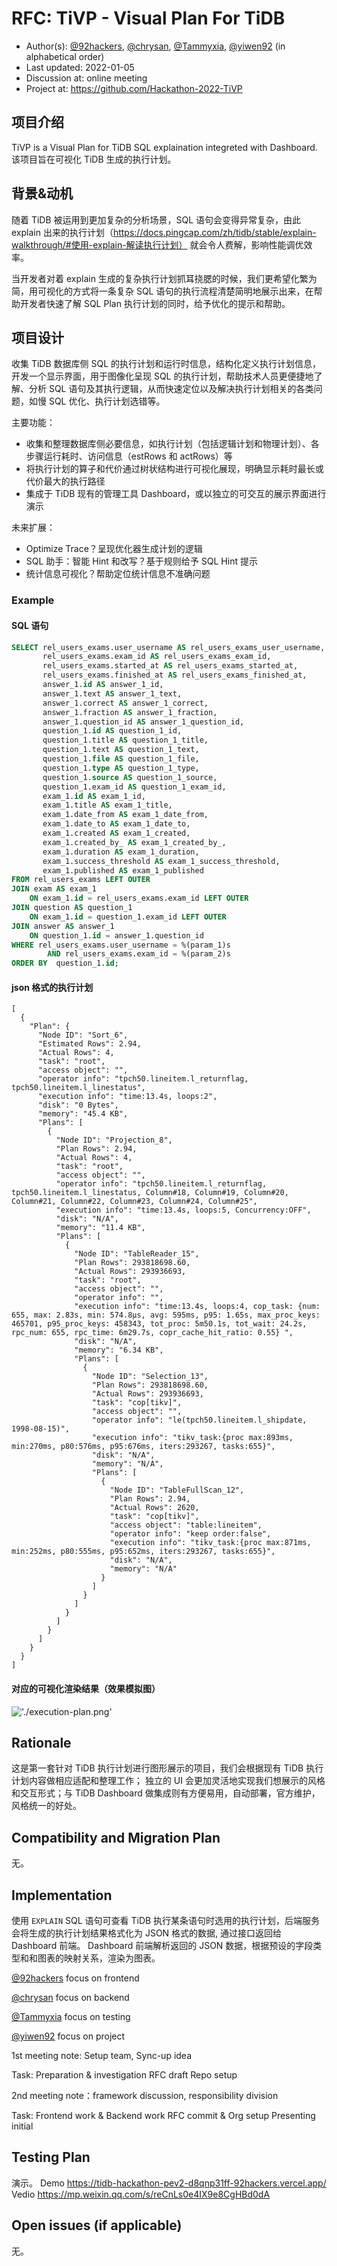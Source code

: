 <!--
This is a template for TiDB's change proposal process, documented [here](./README.md).
-->

# RFC: <!-- Title --> TiVP - Visual Plan For TiDB

- Author(s): [@92hackers](https://github.com/92hackers), [@chrysan](https://github.com/chrysan), [@Tammyxia](https://github.com/Tammyxia), [@yiwen92](https://github.com/yiwen92) (in alphabetical order)
- Last updated: 2022-01-05 <!-- Date -->
- Discussion at: online meeting
- Project at: https://github.com/Hackathon-2022-TiVP

## 项目介绍

<!--
A short summary of the proposal:
- What is the issue that the proposal aims to solve?
- What needs to be done in this proposal?
- What is the impact of this proposal?
-->

TiVP is a Visual Plan for TiDB SQL explaination integreted with Dashboard.
该项目旨在可视化 TiDB 生成的执行计划。

## 背景&动机

<!--
An introduction of the necessary background and the problem being solved by the proposed change:
- The drawback of the current feature and the corresponding use case
- The expected outcome of this proposal.
-->

随着 TiDB 被运用到更加复杂的分析场景，SQL 语句会变得异常复杂，由此 explain 出来的执行计划（https://docs.pingcap.com/zh/tidb/stable/explain-walkthrough/#使用-explain-解读执行计划） 就会令人费解，影响性能调优效率。

当开发者对着 explain 生成的复杂执行计划抓耳挠腮的时候，我们更希望化繁为简，用可视化的方式将一条复杂 SQL 语句的执行流程清楚简明地展示出来，在帮助开发者快速了解 SQL Plan 执行计划的同时，给予优化的提示和帮助。

## 项目设计

<!--
A precise statement of the proposed change:
- The new named concepts and a set of metrics to be collected in this proposal (if applicable)
- The overview of the design.
- How it works?
- What needs to be changed to implement this design?
- What may be positively influenced by the proposed change?
- What may be negatively impacted by the proposed change?
-->

收集 TiDB 数据库侧 SQL 的执行计划和运行时信息，结构化定义执行计划信息，开发一个显示界面，用于图像化呈现 SQL 的执行计划，帮助技术人员更便捷地了解、分析 SQL 语句及其执行逻辑，从而快速定位以及解决执行计划相关的各类问题，如慢 SQL 优化、执行计划选错等。

主要功能：
- 收集和整理数据库侧必要信息，如执行计划（包括逻辑计划和物理计划）、各步骤运行耗时、访问信息（estRows 和 actRows）等
- 将执行计划的算子和代价通过树状结构进行可视化展现，明确显示耗时最长或代价最大的执行路径
- 集成于 TiDB 现有的管理工具 Dashboard，或以独立的可交互的展示界面进行演示

未来扩展：
- Optimize Trace？呈现优化器生成计划的逻辑
- SQL 助手：智能 Hint 和改写？基于规则给予 SQL Hint 提示
- 统计信息可视化？帮助定位统计信息不准确问题

### Example

#### SQL 语句

```sql
SELECT rel_users_exams.user_username AS rel_users_exams_user_username,
       rel_users_exams.exam_id AS rel_users_exams_exam_id,
       rel_users_exams.started_at AS rel_users_exams_started_at,
       rel_users_exams.finished_at AS rel_users_exams_finished_at,
       answer_1.id AS answer_1_id,
       answer_1.text AS answer_1_text,
       answer_1.correct AS answer_1_correct,
       answer_1.fraction AS answer_1_fraction,
       answer_1.question_id AS answer_1_question_id,
       question_1.id AS question_1_id,
       question_1.title AS question_1_title,
       question_1.text AS question_1_text,
       question_1.file AS question_1_file,
       question_1.type AS question_1_type,
       question_1.source AS question_1_source,
       question_1.exam_id AS question_1_exam_id,
       exam_1.id AS exam_1_id,
       exam_1.title AS exam_1_title,
       exam_1.date_from AS exam_1_date_from,
       exam_1.date_to AS exam_1_date_to,
       exam_1.created AS exam_1_created,
       exam_1.created_by_ AS exam_1_created_by_,
       exam_1.duration AS exam_1_duration,
       exam_1.success_threshold AS exam_1_success_threshold,
       exam_1.published AS exam_1_published
FROM rel_users_exams LEFT OUTER
JOIN exam AS exam_1
    ON exam_1.id = rel_users_exams.exam_id LEFT OUTER
JOIN question AS question_1
    ON exam_1.id = question_1.exam_id LEFT OUTER
JOIN answer AS answer_1
    ON question_1.id = answer_1.question_id
WHERE rel_users_exams.user_username = %(param_1)s
        AND rel_users_exams.exam_id = %(param_2)s
ORDER BY  question_1.id;
```
#### json 格式的执行计划

```explain plan
[
  {
    "Plan": {
      "Node ID": "Sort_6",
      "Estimated Rows": 2.94,
      "Actual Rows": 4,
      "task": "root",
      "access object": "",
      "operator info": "tpch50.lineitem.l_returnflag, tpch50.lineitem.l_linestatus",
      "execution info": "time:13.4s, loops:2",
      "disk": "0 Bytes",
      "memory": "45.4 KB",
      "Plans": [
        {
          "Node ID": "Projection_8",
          "Plan Rows": 2.94,
          "Actual Rows": 4,
          "task": "root",
          "access object": "",
          "operator info": "tpch50.lineitem.l_returnflag, tpch50.lineitem.l_linestatus, Column#18, Column#19, Column#20, Column#21, Column#22, Column#23, Column#24, Column#25",
          "execution info": "time:13.4s, loops:5, Concurrency:OFF",
          "disk": "N/A",
          "memory": "11.4 KB",
          "Plans": [
            {
              "Node ID": "TableReader_15",
              "Plan Rows": 293818698.60,
              "Actual Rows": 293936693,
              "task": "root",
              "access object": "",
              "operator info": "",
              "execution info": "time:13.4s, loops:4, cop_task: {num: 655, max: 2.83s, min: 574.8µs, avg: 595ms, p95: 1.65s, max_proc_keys: 465701, p95_proc_keys: 458343, tot_proc: 5m50.1s, tot_wait: 24.2s, rpc_num: 655, rpc_time: 6m29.7s, copr_cache_hit_ratio: 0.55} ",
              "disk": "N/A",
              "memory": "6.34 KB",
              "Plans": [
                {
                  "Node ID": "Selection_13",
                  "Plan Rows": 293818698.60,
                  "Actual Rows": 293936693,
                  "task": "cop[tikv]",
                  "access object": "",
                  "operator info": "le(tpch50.lineitem.l_shipdate, 1998-08-15)",
                  "execution info": "tikv_task:{proc max:893ms, min:270ms, p80:576ms, p95:676ms, iters:293267, tasks:655}",
                  "disk": "N/A",
                  "memory": "N/A",
                  "Plans": [
                    {
                      "Node ID": "TableFullScan_12",
                      "Plan Rows": 2.94,
                      "Actual Rows": 2620,
                      "task": "cop[tikv]",
                      "access object": "table:lineitem",
                      "operator info": "keep order:false",
                      "execution info": "tikv_task:{proc max:871ms, min:252ms, p80:555ms, p95:652ms, iters:293267, tasks:655}",
                      "disk": "N/A",
                      "memory": "N/A"
                    }
                  ]
                }
              ]
            }
          ]
        }
      ]
    }
  }
]
```

#### 对应的可视化渲染结果（效果模拟图）

!['./execution-plan.png'](execution-plan.png)

## Rationale

<!--
A discussion of alternate approaches and the trade-offs, advantages, and disadvantages of the specified approach:
- How other systems solve the same issue?
- What other designs have been considered and what are their disadvantages?
- What is the advantage of this design compared with other designs?
- What is the disadvantage of this design?
- What is the impact of not doing this?
-->
这是第一套针对 TiDB 执行计划进行图形展示的项目，我们会根据现有 TiDB 执行计划内容做相应适配和整理工作；
独立的 UI 会更加灵活地实现我们想展示的风格和交互形式；与 TiDB Dashboard 做集成则有方便易用，自动部署，官方维护，风格统一的好处。


## Compatibility and Migration Plan

<!--
A discussion of the change with regard to the compatibility issues:
- Does this proposal make TiDB not compatible with the old versions?
- Does this proposal make TiDB not compatible with TiDB tools?
    + [BR](https://github.com/pingcap/br)
    + [DM](https://github.com/pingcap/dm)
    + [Dumpling](https://github.com/pingcap/dumpling)
    + [TiCDC](https://github.com/pingcap/ticdc)
    + [TiDB Binlog](https://github.com/pingcap/tidb-binlog)
    + [TiDB Lightning](https://github.com/pingcap/tidb-lightning)
- If the existing behavior will be changed, how will we phase out the older behavior?
- Does this proposal make TiDB more compatible with MySQL?
- What is the impact(if any) on the data migration:
    + from MySQL to TiDB
    + from TiDB to MySQL
    + from old TiDB cluster to new TiDB cluster
-->
无。

## Implementation

<!--
A detailed description for each step in the implementation:
- Does any former steps block this step?
- Who will do it?
- When to do it?
- How long it takes to accomplish it?
-->
使用 `EXPLAIN` SQL 语句可查看 TiDB 执行某条语句时选用的执行计划，后端服务会将生成的执行计划结果格式化为 JSON 格式的数据, 通过接口返回给 Dashboard 前端。
Dashboard 前端解析返回的 JSON 数据，根据预设的字段类型和和图表的映射关系，渲染为图表。

[@92hackers](https://github.com/92hackers) focus on frontend

[@chrysan](https://github.com/chrysan) focus on backend

[@Tammyxia](https://github.com/Tammyxia) focus on testing

[@yiwen92](https://github.com/yiwen92) focus on project

1st meeting note: Setup team, Sync-up idea

Task:
Preparation & investigation
RFC draft
Repo setup

2nd meeting note：framework discussion, responsibility division

Task:
Frontend work & Backend work
RFC commit & Org setup
Presenting initial


## Testing Plan

<!--
A brief description on how the implementation will be tested. Both integration test and unit test should consider the following things:
- How to ensure that the implementation works as expected?
- How will we know nothing broke?
-->
演示。
Demo https://tidb-hackathon-pev2-d8qnp31ff-92hackers.vercel.app/
Vedio https://mp.weixin.qq.com/s/reCnLs0e4IX9e8CgHBd0dA

## Open issues (if applicable)

<!--
A discussion of issues relating to this proposal for which the author does not know the solution. This section may be omitted if there are none.
-->
无。
